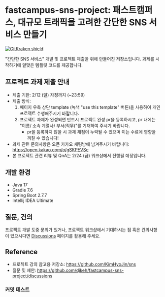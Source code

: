 # fastcampus-sns-project: 패스트캠퍼스, 대규모 트래픽을 고려한 간단한 SNS 서비스 만들기

[![GitKraken shield](https://img.shields.io/badge/GitKraken-Legendary%20Git%20Tools-teal?style=plastic&logo=gitkraken)](http://gitkraken.link/uno)

"간단한 SNS 서비스" 개발 및 프로젝트 제출을 위해 만들어진 저장소입니다. 과제를 시작하기에 알맞은 템플릿 코드를 제공합니다. 

## 프로젝트 과제 제출 안내 
 * 제출 기한: 2/12 (일) 자정까지 (~23:59) 
 * 제출 방식: 
   1) 페이지 우측 상단 template (녹색 "use this template" 버튼)을 사용하여 개인 프로젝트 수행해주시기 바랍니다. 
   2) 프로젝트 과제가 완성되면 반드시 프로젝트 완성 pr을 등록하시고, pr 내에는 "이름/ 소속 계열사/ 부서(직무)"를 기재하여 주시기 바랍니다. 
      - pr을 등록하지 않을 시 과제 채점이 누락될 수 있으며 이는 수료에 영향을 끼칠 수 있습니다!
  * 과제 관련 문의사항은 오픈 카카오 채팅방에 남겨주시기 바랍니다: https://open.kakao.com/o/gSKPEVSe
  * 본 프로젝트 관련 리뷰 및 QnA는 2/24 (금) 워크샵에서 진행될 예정입니다. 

## 개발 환경

* Java 17
* Gradle 7.6
* Spring Boot 2.7.7
* Intellij IDEA Ultimate

## 질문, 건의

프로젝트 개발 도중 문의가 있거나, 프로젝트 워크샵에서 기대하시는 점 혹은 건의사항이 있으시다면 [Discussions](https://github.com/djkeh/fastcampus-sns-project/discussions) 페이지를 활용해 주세요.

## Reference

* 프로젝트 강의 참고용 저장소: https://github.com/KimHyoJin/sns
* 질문 및 제안: https://github.com/djkeh/fastcampus-sns-project/discussions


### 커밋 테스트
